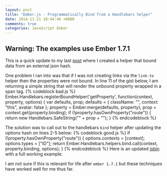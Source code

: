 ```yaml
---
layout: post
title: "Ember.js - Programmatically Bind from a Handlebars helper"
date: 2014-11-21 10:44:46 +0000
comments: true
categories: JavaScript Ember
---
```

## Warning: The examples use Ember 1.7.1

This is a quick update to my last <a href="http://www.thesoftwaresimpleton.com/blog/2014/11/18/dynamic-content/">post</a> where I created a helper that bound data from an external json hash.

One problem I ran into was that if I was not creating links via the ```link-to``` helper then the properties were not bound.  In line 11 of the gist below, I am returning a simple string that will render the unbound property wrapped in a span tag.
{% codeblock bad.js %}
Ember.Handlebars.registerBoundHelper('getProperty', function(context, property, options) {
  var defaults, prop;
  defaults = {
    className: "",
    context: "this",
    avatar: false
  };
  property = Ember.merge(defaults, property);
  prop = context.get(property.binding);
  if (!property.hasOwnProperty("route")) {
    return new Handlebars.SafeString("<span>" + prop + "</span>");
  }
{% endcodeblock %}

The solution was to call out to the handlebars ```bind``` helper after updating the options hash on lines 2-5 below:
{% codeblock good.js %}
  if (!property.hasOwnProperty("route")) {
    options.contexts = [context];
    options.types = ["ID"];
    return Ember.Handlebars.helpers.bind.call(context, property.binding, options);
  }
{% endcodeblock %}
Here is an updated <a href="http://jsbin.com/fitale/16/edit" target="new">jsbin</a> with a full working example.

I am not sure if this is relevant for life after ```ember 1.7.1``` but these techniques have worked well for me thus far.